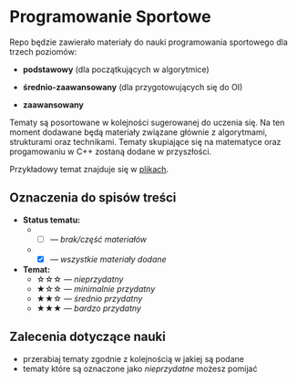 # Programowanie Sportowe

Repo będzie zawierało materiały do nauki programowania sportowego dla trzech poziomów:
    
- **podstawowy** (dla początkujących w algorytmice)
    
- **średnio-zaawansowany** (dla przygotowujących się do OI)
    
- **zaawansowany**

Tematy są posortowane w kolejności sugerowanej do uczenia się.
Na ten moment dodawane będą materiały związane głównie z algorytmami, strukturami oraz technikami. Tematy skupiające się na matematyce oraz progamowaniu w C++ zostaną dodane w przyszłości.

Przykładowy temat znajduje się w [plikach](https://github.com/MateuszPietrowcow/programowanie-sportowe/tree/main/Przykladowy%20Temat).

## Oznaczenia do spisów treści
- **Status tematu:**
  - - [ ] — *brak/część materiałów*
  - - [X] — *wszystkie materiały dodane*
- **Temat:**
  - ☆☆☆ — *nieprzydatny*
  - ★☆☆ — *minimalnie przydatny*
  - ★★☆ — *średnio przydatny*
  - ★★★ — *bardzo przydatny*

## Zalecenia dotyczące nauki

* przerabiaj tematy zgodnie z kolejnością w jakiej są podane
* tematy które są oznaczone jako *nieprzydatne* możesz pomijać
